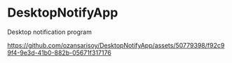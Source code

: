 # DesktopNotifyApp
Desktop notification program



https://github.com/ozansarisoy/DesktopNotifyApp/assets/50779398/f92c99f4-9e3d-41b0-882b-05671f317176
